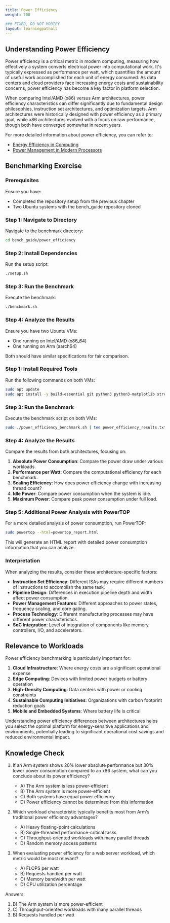```yaml
---
title: Power Efficiency
weight: 700

### FIXED, DO NOT MODIFY
layout: learningpathall
---
```


## Understanding Power Efficiency

Power efficiency is a critical metric in modern computing, measuring how effectively a system converts electrical power into computational work. It's typically expressed as performance per watt, which quantifies the amount of useful work accomplished for each unit of energy consumed. As data centers and cloud providers face increasing energy costs and sustainability concerns, power efficiency has become a key factor in platform selection.

When comparing Intel/AMD (x86) versus Arm architectures, power efficiency characteristics can differ significantly due to fundamental design philosophies, instruction set architectures, and optimization targets. Arm architectures were historically designed with power efficiency as a primary goal, while x86 architectures evolved with a focus on raw performance, though both have converged somewhat in recent years.

For more detailed information about power efficiency, you can refer to:
- [Energy Efficiency in Computing](https://www.energy.gov/eere/buildings/energy-efficiency-computing)
- [Power Management in Modern Processors](https://www.anandtech.com/show/14514/examining-intel-ice-lake-microarchitecture-power)

## Benchmarking Exercise

### Prerequisites

Ensure you have:
- Completed the repository setup from the previous chapter
- Two Ubuntu systems with the bench_guide repository cloned

### Step 1: Navigate to Directory

Navigate to the benchmark directory:

```bash
cd bench_guide/power_efficiency
```

### Step 2: Install Dependencies

Run the setup script:

```bash
./setup.sh
```

### Step 3: Run the Benchmark

Execute the benchmark:

```bash
./benchmark.sh
```

### Step 4: Analyze the Results

Ensure you have two Ubuntu VMs:
- One running on Intel/AMD (x86_64)
- One running on Arm (aarch64)

Both should have similar specifications for fair comparison.

### Step 1: Install Required Tools

Run the following commands on both VMs:

```bash
sudo apt update
sudo apt install -y build-essential git python3 python3-matplotlib stress-ng sysbench powertop linux-tools-common linux-tools-generic
```

### Step 3: Run the Benchmark

Execute the benchmark script on both VMs:

```bash
sudo ./power_efficiency_benchmark.sh | tee power_efficiency_results.txt
```

### Step 4: Analyze the Results

Compare the results from both architectures, focusing on:

1. **Absolute Power Consumption**: Compare the power draw under various workloads.
2. **Performance per Watt**: Compare the computational efficiency for each benchmark.
3. **Scaling Efficiency**: How does power efficiency change with increasing thread count?
4. **Idle Power**: Compare power consumption when the system is idle.
5. **Maximum Power**: Compare peak power consumption under full load.

### Step 5: Additional Power Analysis with PowerTOP

For a more detailed analysis of power consumption, run PowerTOP:

```bash
sudo powertop --html=powertop_report.html
```

This will generate an HTML report with detailed power consumption information that you can analyze.

### Interpretation

When analyzing the results, consider these architecture-specific factors:

- **Instruction Set Efficiency**: Different ISAs may require different numbers of instructions to accomplish the same task.
- **Pipeline Design**: Differences in execution pipeline depth and width affect power consumption.
- **Power Management Features**: Different approaches to power states, frequency scaling, and core gating.
- **Process Technology**: Different manufacturing processes may have different power characteristics.
- **SoC Integration**: Level of integration of components like memory controllers, I/O, and accelerators.

## Relevance to Workloads

Power efficiency benchmarking is particularly important for:

1. **Cloud Infrastructure**: Where energy costs are a significant operational expense
2. **Edge Computing**: Devices with limited power budgets or battery operation
3. **High-Density Computing**: Data centers with power or cooling constraints
4. **Sustainable Computing Initiatives**: Organizations with carbon footprint reduction goals
5. **Mobile and Embedded Systems**: Where battery life is critical

Understanding power efficiency differences between architectures helps you select the optimal platform for energy-sensitive applications and environments, potentially leading to significant operational cost savings and reduced environmental impact.

## Knowledge Check

1. If an Arm system shows 20% lower absolute performance but 30% lower power consumption compared to an x86 system, what can you conclude about its power efficiency?
   - A) The Arm system is less power-efficient
   - B) The Arm system is more power-efficient
   - C) Both systems have equal power efficiency
   - D) Power efficiency cannot be determined from this information

2. Which workload characteristic typically benefits most from Arm's traditional power efficiency advantages?
   - A) Heavy floating-point calculations
   - B) Single-threaded performance-critical tasks
   - C) Throughput-oriented workloads with many parallel threads
   - D) Random memory access patterns

3. When evaluating power efficiency for a web server workload, which metric would be most relevant?
   - A) FLOPS per watt
   - B) Requests handled per watt
   - C) Memory bandwidth per watt
   - D) CPU utilization percentage

Answers:
1. B) The Arm system is more power-efficient
2. C) Throughput-oriented workloads with many parallel threads
3. B) Requests handled per watt